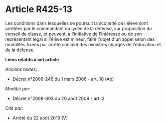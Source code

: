 # Article R425-13

Les conditions dans lesquelles se poursuit la scolarité de l'élève sont arrêtées par le commandant du lycée de la défense,
sur proposition du conseil de classe, et peuvent, à l'initiative de l'intéressé ou de son représentant légal si l'élève est
mineur, faire l'objet d'un appel selon des modalités fixées par arrêté conjoint des ministres chargés de l'éducation et de la
défense.

**Liens relatifs à cet article**

_Anciens textes_:

  - Décret n°2006-246 du 1 mars 2006 - art. 10 (Ab)

_Modifié par_:

  - Décret n°2008-803 du 20 août 2008 - art. 2

_Cité par_:

  - Arrêté du 22 août 2019 (V)
